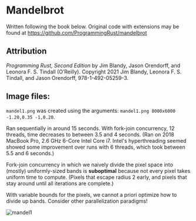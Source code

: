 # Mandelbrot

Written following the book below. Original code with extensions may be found at
 https://github.com/ProgrammingRust/mandelbrot

## Attribution

*Programming Rust, Second Edition* by Jim Blandy, Jason Orendorff, and Leonora
F. S. Tindall (O’Reilly). Copyright 2021 Jim Blandy, Leonora F. S. Tindall, and
Jason Orendorff, 978-1-492-05259-3.

## Image files:

`mandel1.png` was created using the arguments: `mandel1.png 8000x6000 -1.20,0.35 -1,0.20`.

Ran sequentially in around 15 seconds.
With fork-join concurrency, 12 threads, time decreases to between 3.5 and 4 seconds.
(Ran on 2018 MacBook Pro, 2.6 GHz 6-Core Intel Core i7. Intel's hyperthreading seemed showed some
improvement over runs with 6 threads, which took between 5.5 and 6 seconds.)

Fork-join concurrency in which we naively divide the pixel space into (mostly) uniformly-sized bands
is **suboptimal** because not every pixel takes uniform time to compute. (Pixels that escape radius
2 early, and pixels that stay around until all iterations are complete.)

With variable bounds for the pixels, we cannot a priori optimize how to divide up bands. Consider
other parallelization paradigms!

![mandel1](https://user-images.githubusercontent.com/16626016/195470679-9956e2bd-6019-4184-b42e-d1b9d461ebef.png)
